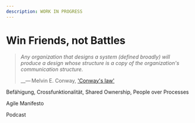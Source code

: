 ```yaml
---
description: WORK IN PROGRESS
---
```


# Win Friends, not Battles

> _Any organization that designs a system \(defined broadly\) will produce a design whose structure is a copy of the organization's communication structure._
>
>   __— Melvin E. Conway, ['Conway's law'](https://en.wikipedia.org/wiki/Conway%27s_law)

Befähigung, Crossfunktionalität, Shared Ownership, People over Processes

Agile Manifesto 

Podcast

